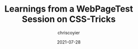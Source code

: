 ---
author: chriscoyier
date: 2021-07-28
layout: post.njk
publisher: css
tags:
  - performance
target_url: https://css-tricks.com/learnings-from-a-webpagetest-session-on-css-tricks/
title: Learnings from a WebPageTest Session on CSS-Tricks
---